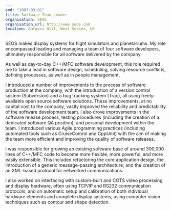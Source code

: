 ```yaml
---
end: "2007-03-01"
title: Software Team Leader
organisation: SEOS
organisation_url: http://www.seos.com
location: Burgess Hill, West Sussex, UK
---
```

SEOS makes display systems for flight simulators and planetariums. My role encompassed leading and managing a team of four software developers, ultimately responsible for all software delivered by the company.

As well as day-to-day C++/MFC software development, this role required me to take a lead in software design, scheduling, solving resource conflicts, defining processes, as well as in people management.

I introduced a number of improvements to the process of software production at the company, with the introduction of a version control system (Subversion) and a bug tracking system (Trac), all using freely-available open source software solutions. These improvements, at no capital cost to the company, vastly improved the reliability and predictability of the software development team. I also drove improvements in the software release process, testing procedures (including the creation of a dedicated software QA position), and personal development within the team. I introduced various Agile programming practices (including automated tools such as CruiseControl and CppUnit) with the aim of making the team more efficient and improving the quality of software releases.

I was responsible for growing an existing software base of around 300,000 lines of C++/MFC code to become more flexible, more powerful, and more easily extensible. This included refactoring the core application design, the introduction of a generic message-passing architecture, and the creation of an XML-based protocol for networked communications.

I also worked on interfacing with custom-built and COTS video processing and display hardware, often using TCP/IP and RS232 communication protocols, and on automatic setup and calibration of both individual hardware elements and complete display systems, using computer vision techniques such as contour and shape detection.